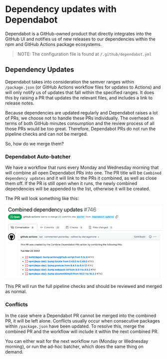 # Dependency updates with Dependabot

Dependabot is a GitHub-owned product that directly integrates into the GitHub UI and notifies us of new releases to our
dependencies within the npm and GitHub Actions package ecosystems.

> NOTE: The configuration file is found at `/.github/dependabot.yml`
## Dependency Updates

Dependabot takes into consideration the semver ranges within `/package.json` (or GitHub Actions workflow files for
updates to Actions) and will only notify us of updates that fall within the specified ranges. It does this by raising a
PR that updates the relevant files, and includes a link to release notes.

Because dependencies are updated regularly and Dependabot raises a lot of PRs, we choose not to handle these PRs
individually. The overhead in terms of both GitHub minutes consumption and the review process of all those PRs would be
too great. Therefore, Dependabot PRs do not run the pipeline checks and can not be merged.

So, how do we merge them?

### Dependabot Auto-batcher

We have a workflow that runs every Monday and Wednesday morning that will combine all open Dependabot PRs into one. The
PR title will be `Combined dependency updates` and it will link to the PRs it combined, as well as close them off. If
the PR is still open when it runs, the newly combined dependencies will be appended to the list, otherwise it will be
created.

The PR will look something like this:

<img alt="" src="./assets/combined-dependencies.png">

This PR will run the full pipeline checks and should be reviewed and merged as normal.

### Conflicts

In the case where a Dependabot PR cannot be merged into the combined PR, it will be left alone. Conflicts usually occur
when consecutive packages within `/package.json` have been updated. To resolve this, merge the combined PR and the
workflow will include it within the next combined PR.

You can either wait for the next workflow run (Monday or Wednesday morning), or run the ad-hoc batcher, which does the
same thing on demand.
